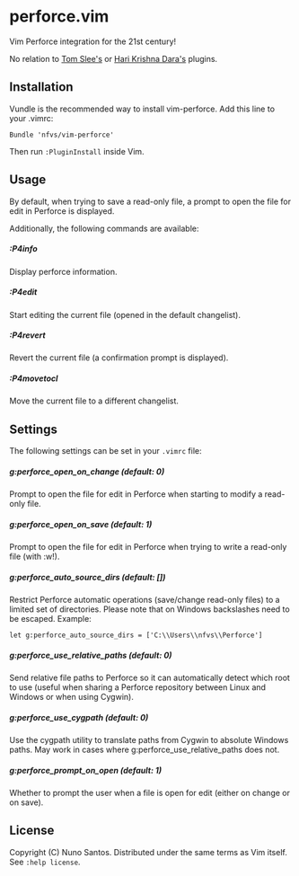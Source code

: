 # perforce.vim

Vim Perforce integration for the 21st century!

No relation to [Tom Slee's](http://www.vim.org/scripts/script.php?script_id=167) or [Hari Krishna Dara's](http://vim.sourceforge.net/scripts/script.php?script_id=240) plugins.


## Installation

Vundle is the recommended way to install vim-perforce. Add this line to your .vimrc:

    Bundle 'nfvs/vim-perforce'

Then run `:PluginInstall` inside Vim.


## Usage

By default, when trying to save a read-only file, a prompt to open the file for edit in Perforce is displayed.

Additionally, the following commands are available:

##### :P4info
Display perforce information.

##### :P4edit
Start editing the current file (opened in the default changelist).

##### :P4revert
Revert the current file (a confirmation prompt is displayed).

##### :P4movetocl
Move the current file to a different changelist.


## Settings

The following settings can be set in your `.vimrc` file:

##### g:perforce\_open\_on\_change _(default: 0)_
Prompt to open the file for edit in Perforce when starting to modify a read-only file.

##### g:perforce\_open\_on\_save _(default: 1)_
Prompt to open the file for edit in Perforce when trying to write a read-only file (with :w!).

##### g:perforce\_auto\_source\_dirs _(default: [])_
Restrict Perforce automatic operations (save/change read-only files) to a limited set of directories. Please note that on Windows backslashes need to be escaped. Example:

`let g:perforce_auto_source_dirs = ['C:\\Users\\nfvs\\Perforce']`

##### g:perforce\_use\_relative\_paths _(default: 0)_
Send relative file paths to Perforce so it can automatically detect which root to use (useful when sharing a Perforce repository between Linux and Windows or when using Cygwin).

##### g:perforce\_use\_cygpath _(default: 0)_
Use the cygpath utility to translate paths from Cygwin to absolute Windows paths. May work in cases where g:perforce\_use\_relative\_paths does not.

##### g:perforce\_prompt\_on\_open _(default: 1)_
Whether to prompt the user when a file is open for edit (either on change or on save).

## License

Copyright (C) Nuno Santos. Distributed under the same terms as Vim itself. See `:help license`.
